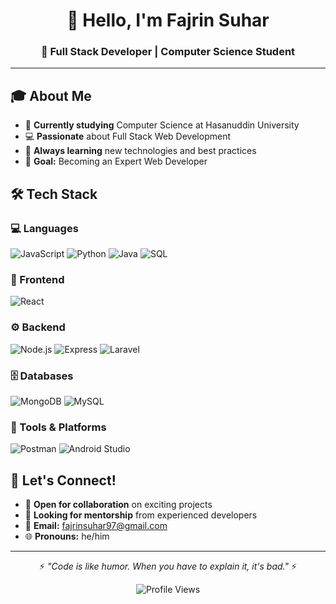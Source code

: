 <div align="center">
  <h1>👋 Hello, I'm Fajrin Suhar</h1>
  <h3>🚀 Full Stack Developer | Computer Science Student</h3>
</div>

---

## 🎓 About Me
- 🏫 **Currently studying** Computer Science at Hasanuddin University
- 💻 **Passionate** about Full Stack Web Development
- 🌱 **Always learning** new technologies and best practices
- 🎯 **Goal:** Becoming an Expert Web Developer

## 🛠️ Tech Stack

### 💻 Languages
![JavaScript](https://img.shields.io/badge/-JavaScript-F7DF1E?style=flat-square&logo=javascript&logoColor=black)
![Python](https://img.shields.io/badge/-Python-3776AB?style=flat-square&logo=python&logoColor=white)
![Java](https://img.shields.io/badge/-Java-007396?style=flat-square&logo=java&logoColor=white)
![SQL](https://img.shields.io/badge/-SQL-4479A1?style=flat-square&logo=mysql&logoColor=white)

### 🎨 Frontend
![React](https://img.shields.io/badge/-React-61DAFB?style=flat-square&logo=react&logoColor=black)

### ⚙️ Backend
![Node.js](https://img.shields.io/badge/-Node.js-339933?style=flat-square&logo=node.js&logoColor=white)
![Express](https://img.shields.io/badge/-Express-000000?style=flat-square&logo=express&logoColor=white)
![Laravel](https://img.shields.io/badge/-Laravel-FF2D20?style=flat-square&logo=laravel&logoColor=white)

### 🗄️ Databases
![MongoDB](https://img.shields.io/badge/-MongoDB-47A248?style=flat-square&logo=mongodb&logoColor=white)
![MySQL](https://img.shields.io/badge/-MySQL-4479A1?style=flat-square&logo=mysql&logoColor=white)

### 🔧 Tools & Platforms
![Postman](https://img.shields.io/badge/-Postman-FF6C37?style=flat-square&logo=postman&logoColor=white)
![Android Studio](https://img.shields.io/badge/-Android_Studio-3DDC84?style=flat-square&logo=android-studio&logoColor=white)

## 💬 Let's Connect!
- 💼 **Open for collaboration** on exciting projects
- 🤝 **Looking for mentorship** from experienced developers
- 📧 **Email:** fajrinsuhar97@gmail.com
- 🌐 **Pronouns:** he/him

---

<div align="center">
  <p>⚡ <em>"Code is like humor. When you have to explain it, it's bad."</em> ⚡</p>
  
  ![Profile Views](https://komarev.com/ghpvc/?username=MuhFajrinSuhar27&color=blue&style=flat-square)
</div>
